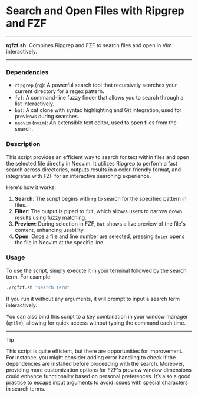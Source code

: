 # Search and Open Files with Ripgrep and FZF

---

**rgfzf.sh**: Combines Ripgrep and FZF to search files and open in Vim interactively.

---

### Dependencies

- `ripgrep` (`rg`): A powerful search tool that recursively searches your current directory for a regex pattern.
- `fzf`: A command-line fuzzy finder that allows you to search through a list interactively.
- `bat`: A cat clone with syntax highlighting and Git integration, used for previews during searches.
- `neovim` (`nvim`): An extensible text editor, used to open files from the search.

### Description

This script provides an efficient way to search for text within files and open the selected file directly in Neovim. It utilizes Ripgrep to perform a fast search across directories, outputs results in a color-friendly format, and integrates with FZF for an interactive searching experience.

Here's how it works:

1. **Search**: The script begins with `rg` to search for the specified pattern in files.
2. **Filter**: The output is piped to `fzf`, which allows users to narrow down results using fuzzy matching.
3. **Preview**: During selection in FZF, `bat` shows a live preview of the file's content, enhancing usability.
4. **Open**: Once a file and line number are selected, pressing `Enter` opens the file in Neovim at the specific line.

### Usage

To use the script, simply execute it in your terminal followed by the search term. For example:

```bash
./rgfzf.sh "search term"
```

If you run it without any arguments, it will prompt to input a search term interactively.

You can also bind this script to a key combination in your window manager (`qtile`), allowing for quick access without typing the command each time.

---

> [!TIP] 
> This script is quite efficient, but there are opportunities for improvement. For instance, you might consider adding error handling to check if the dependencies are installed before proceeding with the search. Moreover, providing more customization options for FZF's preview window dimensions could enhance functionality based on personal preferences. It’s also a good practice to escape input arguments to avoid issues with special characters in search terms.